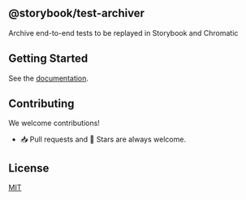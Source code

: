 ## @storybook/test-archiver

Archive end-to-end tests to be replayed in Storybook and Chromatic

## Getting Started

See the [documentation](https://www.chromatic.com/docs/e2e-visual-tests/).

## Contributing

We welcome contributions!

- 📥 Pull requests and 🌟 Stars are always welcome.

## License

[MIT](https://github.com/chromaui/test-archiver/blob/main/LICENSE)
